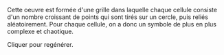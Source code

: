Cette oeuvre est formée d'une grille dans laquelle chaque cellule consiste d'un nombre croissant de points qui sont tirés sur un cercle, puis reliés aléatoirement. Pour chaque cellule, on a donc un symbole de plus en plus complexe et chaotique.

Cliquer pour regénérer.